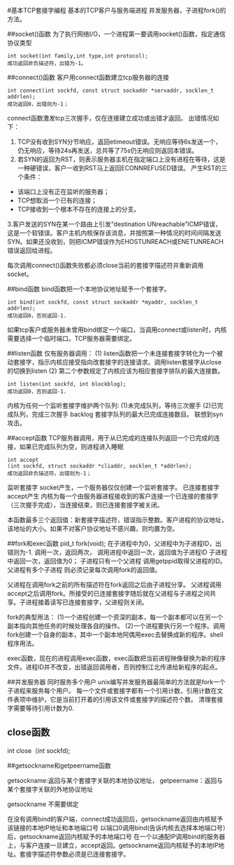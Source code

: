 #基本TCP套接字编程
基本的TCP客户与服务端进程
并发服务器，子进程fork()的方法。


##socket()函数
为了执行网络I/O，一个进程第一要调用socket()函数，指定通信协议类型

    int socket(int family,int type,int protocol);
    成功返回非负描述符，出错为-1。

##connect()函数
客户用connect函数建立tcp服务器的连接

    int connect(int sockfd, const struct sockaddr *servaddr, socklen_t addrlen);
    成功返回0，出错则为-1；

connect函数激发tcp三次握手，仅在连接建立成功或出错才返回。
出错情况如下：
1. TCP没有收到SYN分节响应，返回etimeout错误。无响应等待6s发送一个，仍无响应，等待24s再发送，总共等了75s仍无响应则返回本错误。
2. 若SYN的返回为RST，则表示服务器主机在指定端口上没有进程在等待，这是一种硬错误，客户一收到RST马上返回ECONNREFUSED错误。
产生RST的三个条件：

- 该端口上没有正在监听的服务器；
- TCP想取消一个已有的连接；
- TCP接收到一个根本不存在的连接上的分支。

3.客户发送的SYN在某一个路由上引发“destination UNreachable”ICMP错误，这是一个软错误。客户主机内核保存该消息，并按照第一种情况的时间间隔发送SYN。如果还没收到，则把ICMP错误作为EHOSTUNREACH或ENETUNREACH错误返回给进程。

每次调用connect()函数失败都必须close当前的套接字描述符并重新调用socket。

##bind函数
bind函数把一个本地协议地址赋予一个套接字。

    int bind(int sockfd, const struct sockaddr *myaddr, socklen_t addrlen);
    成功返回0，否则返回-1.
    
如果tcp客户或服务器未曾用bind绑定一个端口，当调用connect或listen时，内核需要选择一个临时端口。TCP服务器需要绑定。

##listen函数
仅有服务器调用：
(1) listen函数把一个未连接套接字转化为一个被动套接字，指示内核应接受指向改套接字的连接请求。调用listen套接字从close的切换到listen
(2) 第二个参数规定了内核应该为相应套接字排队的最大连接数。

    int listen(int sockfd, int blockblog);
    成功返回0，否则返回-1.
内核为任何一个监听套接字维护两个队列:
(1)未完成队列，等待三次握手
(2)已完成队列，完成三次握手
backlog 套接字队列的最大已完成连接数目。
联想到syn攻击。

##accept函数
TCP服务器调用，用于从已完成的连接队列返回一个已完成的连接，如果已完成队列为空，则进程进入睡眠

    int accept
    (int sockfd, struct sockaddr *cliaddr, socklen_t *addrlen);
    成功返回非负描述符，出错则为-1；


监听套接字
socket产生，一个服务器仅仅创建一个监听套接字。
已连接套接字
accept产生
内核为每一个由服务器进程接收到的客户连接一个已连接的套接字（三次握手完成），当连接结束，则已连接套接字被关闭。

本函数最多三个返回值：新套接字描述符，错误指示整数。客户进程的协议地址，该地址的大小。如果不对客户协议地址不感兴趣，则均置为空。

##fork和exec函数
    pid_t fork(void);
    在子进程中为0，父进程中为子进程ID，出错则为-1.
调用一次，返回两次，
调用进程中返回一次，返回值为子进程ID
子进程中返回一次，返回值为0；
子进程只有一个父进程 调用getppid取得父进程的ID。父进程有多个子进程 则必须记录每次调用fork的返回值。

父进程在调用fork之前的所有描述符在fork返回之后由子进程分享。
父进程调用accept之后调用fork。所接受的已连接套接字随后就在父进程与子进程之间共享。子进程接着读写已连接套接字，父进程则关闭。

fork的典型用法：
(1)一个进程创建一个资深的副本，每一个副本都可以在另一个副本指向其他任务的时候处理各自的操作。
(2)一个进程要执行另一个程序。调用fork创建一个自身的副本，其中一个副本地阿偶用exec去替换成新的程序。shell程序用法。

    
exec函数，现在的进程调用exec函数，exec函数把当前进程映像替换为新的程序文件。进程ID并不改变，出错返回调用者，否则控制江北传递给新程序的起点。

##并发服务器
同时服务多个用户
unix编写并发服务器最简单的方法就是fork一个子进程来服务每个用户。
每一个文件或套接字都有一个引用计数，引用计数在文件表项中维护，它是当前打开着的引用该文件或套接字的描述符个数。
清理套接字需要等待引用计数为0.

## close函数

int close（int sockfd);

##getsockname和getpeername函数

getsockname:返回与某个套接字关联的本地协议地址，
getpeername：返回与某个套接字关联的外地协议地址

getsockname 不需要绑定

在没有调用bind的客户端，connect成功返回后，getsockname返回由内核赋予该链接的本地IP地址和本地端口号
以端口0调用bind(告诉内核去选择本地端口号）后，getsockname返回内核赋予的本地端口号
在一个以通配IP调用bind的服务器上，与客户连接一旦建立，accept返回。getsockname返回内核赋予的本地IP地址。套接字描述符参数必须是已连接套接字。









